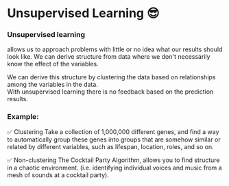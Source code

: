 # Unsupervised Learning 😎

<h3>Unsupervised learning</h3> allows us to approach problems with little or no idea what our results should look like. We can derive structure from data where we don't necessarily know the effect of the variables.<br>

We can derive this structure by clustering the data based on relationships among the variables in the data. <br>
With unsupervised learning there is no feedback based on the prediction results. <br>

<h3>Example:<br></h3>

✅ Clustering Take a collection of 1,000,000 different genes, and find a way to automatically group these genes into groups that are somehow similar or related by different variables, such as lifespan, location, roles, and so on.

✅ Non-clustering The Cocktail Party Algorithm, allows you to find structure in a chaotic environment. (i.e. identifying individual voices and music from a mesh of sounds at a cocktail party).
